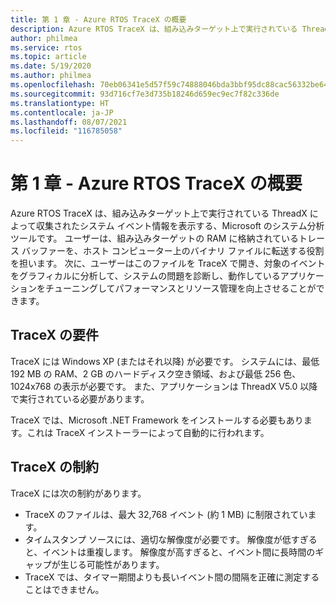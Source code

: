 ```yaml
---
title: 第 1 章 - Azure RTOS TraceX の概要
description: Azure RTOS TraceX は、組み込みターゲット上で実行されている ThreadX によって収集されたシステム イベント情報を表示する、Microsoft のシステム分析ツールです。
author: philmea
ms.service: rtos
ms.topic: article
ms.date: 5/19/2020
ms.author: philmea
ms.openlocfilehash: 70eb06341e5d57f59c74888046bda3bbf95dc88cac56332be640d9576551796f
ms.sourcegitcommit: 93d716cf7e3d735b18246d659ec9ec7f82c336de
ms.translationtype: HT
ms.contentlocale: ja-JP
ms.lasthandoff: 08/07/2021
ms.locfileid: "116785058"
---
```

# <a name="chapter-1---introduction-to-azure-rtos-tracex"></a>第 1 章 - Azure RTOS TraceX の概要

Azure RTOS TraceX は、組み込みターゲット上で実行されている ThreadX によって収集されたシステム イベント情報を表示する、Microsoft のシステム分析ツールです。 ユーザーは、組み込みターゲットの RAM に格納されているトレース バッファーを、ホスト コンピューター上のバイナリ ファイルに転送する役割を担います。 次に、ユーザーはこのファイルを TraceX で開き、対象のイベントをグラフィカルに分析して、システムの問題を診断し、動作しているアプリケーションをチューニングしてパフォーマンスとリソース管理を向上させることができます。

## <a name="tracex-requirements"></a>TraceX の要件

TraceX には Windows XP (またはそれ以降) が必要です。 システムには、最低 192 MB の RAM、2 GB のハードディスク空き領域、および最低 256 色、1024x768 の表示が必要です。 また、アプリケーションは ThreadX V5.0 以降で実行されている必要があります。

TraceX では、Microsoft .NET Framework をインストールする必要もあります。これは TraceX インストーラーによって自動的に行われます。

## <a name="tracex-constraints"></a>TraceX の制約

TraceX には次の制約があります。

- TraceX のファイルは、最大 32,768 イベント (約 1 MB) に制限されています。
- タイムスタンプ ソースには、適切な解像度が必要です。 解像度が低すぎると、イベントは重複します。 解像度が高すぎると、イベント間に長時間のギャップが生じる可能性があります。
- TraceX では、タイマー期間よりも長いイベント間の間隔を正確に測定することはできません。
